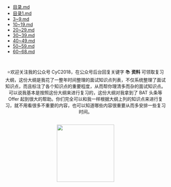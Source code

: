 <!-- GFM-TOC -->
<!-- GFM-TOC -->


- [目录.md](wiz://open_document?guid=623c5627-b006-4b79-a5ae-c30eef4ac9e0&kbguid=&private_kbguid=1b80336d-8ff7-4e8a-a975-5b7e2aeccd20)
- [目录1.md](wiz://open_document?guid=a8e2ba94-d912-4e60-9600-c037bd948410&kbguid=&private_kbguid=1b80336d-8ff7-4e8a-a975-5b7e2aeccd20)
- [3\~9.md](wiz://open_document?guid=600f1a94-9a30-455b-b65d-71cfbecb5d4f&kbguid=&private_kbguid=1b80336d-8ff7-4e8a-a975-5b7e2aeccd20)
- [10\~19.md](wiz://open_document?guid=50161b0b-f529-4626-aa18-312188217042&kbguid=&private_kbguid=1b80336d-8ff7-4e8a-a975-5b7e2aeccd20)
- [20\~29.md](wiz://open_document?guid=417f7307-cb54-4cb5-a771-6841bdf35b2a&kbguid=&private_kbguid=1b80336d-8ff7-4e8a-a975-5b7e2aeccd20)
- [30\~39.md](wiz://open_document?guid=a27a6185-a907-4b8f-bac4-f8fd22c9de02&kbguid=&private_kbguid=1b80336d-8ff7-4e8a-a975-5b7e2aeccd20)
- [40\~49.md](wiz://open_document?guid=6d39c460-a824-459b-8aa0-d4ada7b7ee1c&kbguid=&private_kbguid=1b80336d-8ff7-4e8a-a975-5b7e2aeccd20)
- [50\~59.md](wiz://open_document?guid=a1883a29-9d55-4ca9-b157-918220bf2335&kbguid=&private_kbguid=1b80336d-8ff7-4e8a-a975-5b7e2aeccd20)
- [60\~68.md](wiz://open_document?guid=69de366c-5d58-4ce6-a1d2-2e7d3340fba4&kbguid=&private_kbguid=1b80336d-8ff7-4e8a-a975-5b7e2aeccd20)




</br><div align="center">⭐️欢迎关注我的公众号 CyC2018，在公众号后台回复关键字 📚 **资料** 可领取复习大纲，这份大纲是我花了一整年时间整理的面试知识点列表，不仅系统整理了面试知识点，而且标注了各个知识点的重要程度，从而帮你理清多而杂的面试知识点。可以说我基本是按照这份大纲来进行复习的，这份大纲对我拿到了 BAT 头条等 Offer 起到很大的帮助。你们完全可以和我一样根据大纲上列的知识点来进行复习，就不用看很多不重要的内容，也可以知道哪些内容很重要从而多安排一些复习时间。</div></br>
<div align="center"><img width="180px" src="https://cyc-1256109796.cos.ap-guangzhou.myqcloud.com/%E5%85%AC%E4%BC%97%E5%8F%B7.jpg"></img></div>

